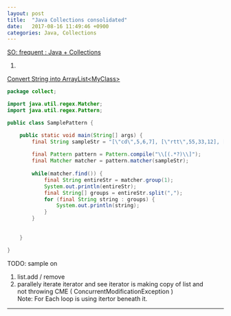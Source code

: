 ```yaml
---
layout: post
title:  "Java Collections consolidated"
date:   2017-08-16 11:49:46 +0900
categories: Java, Collections
---
```


[SO: frequent : Java + Collections](https://stackoverflow.com/questions/tagged/collections+java?page=22&sort=frequent&pagesize=50)


1)   
[Convert String into ArrayList\<MyClass\>](https://stackoverflow.com/questions/24998055/convert-string-into-arraylistmyclass)  

```java 
package collect;

import java.util.regex.Matcher;
import java.util.regex.Pattern;

public class SamplePattern {

	public static void main(String[] args) {
		final String sampleStr = "[\"cd\",5,6,7], [\"rtt\",55,33,12], [\"by65\",87,87,12]";
		
		final Pattern pattern = Pattern.compile("\\[(.*?)\\]");
		final Matcher matcher = pattern.matcher(sampleStr);
		
		while(matcher.find()) {
			final String entireStr = matcher.group(1);
			System.out.println(entireStr);
			final String[] groups = entireStr.split(",");
			for (final String string : groups) {
				System.out.println(string);
			}
		}
		
		
	}

}
```

TODO: sample on  
  1) list.add / remove   
  2) parallely iterate iterator and see iterator is making copy of list and  
    not throwing CME ( ConcurrentModificationException )  
Note: For Each loop is using itertor beneath it.

---------------------------

[jekyll-docs]: https://jekyllrb.com/docs/home
[jekyll-gh]:   https://github.com/jekyll/jekyll
[jekyll-talk]: https://talk.jekyllrb.com/
